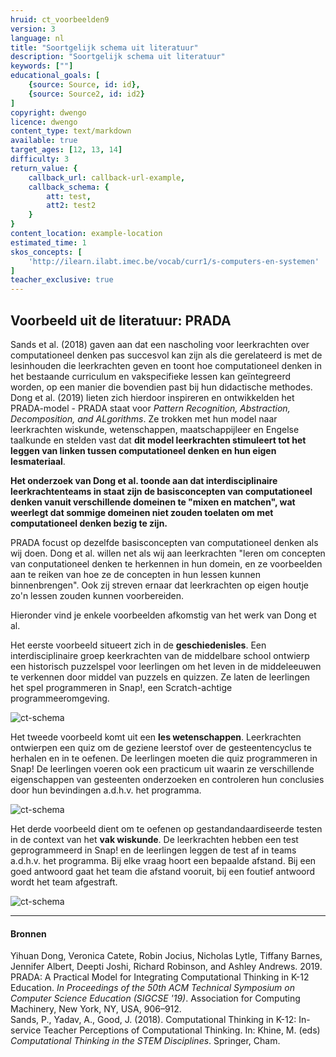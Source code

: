 ```yaml
---
hruid: ct_voorbeelden9
version: 3
language: nl
title: "Soortgelijk schema uit literatuur"
description: "Soortgelijk schema uit literatuur"
keywords: [""]
educational_goals: [
    {source: Source, id: id}, 
    {source: Source2, id: id2}
]
copyright: dwengo
licence: dwengo
content_type: text/markdown
available: true
target_ages: [12, 13, 14]
difficulty: 3
return_value: {
    callback_url: callback-url-example,
    callback_schema: {
        att: test,
        att2: test2
    }
}
content_location: example-location
estimated_time: 1
skos_concepts: [
    'http://ilearn.ilabt.imec.be/vocab/curr1/s-computers-en-systemen'
]
teacher_exclusive: true
---
```

## Voorbeeld uit de literatuur: PRADA

Sands et al. (2018) gaven aan dat een nascholing voor leerkrachten over computationeel denken pas succesvol kan zijn als die gerelateerd is met de lesinhouden die leerkrachten geven en toont hoe computationeel denken in het bestaande curriculum en vakspecifieke lessen kan geïntegreerd worden, op een manier die bovendien past bij hun didactische methodes. Dong et al. (2019) lieten zich hierdoor inspireren en ontwikkelden het PRADA-model - PRADA staat voor *Pattern Recognition, Abstraction, Decomposition, and ALgorithms*. Ze trokken met hun model naar leerkrachten wiskunde, wetenschappen, maatschappijleer en Engelse taalkunde en stelden vast dat **dit model leerkrachten stimuleert tot het leggen van linken tussen computationeel denken en hun eigen lesmateriaal**. 

**Het onderzoek van Dong et al. toonde aan dat interdisciplinaire leerkrachtenteams in staat zijn de basisconcepten van computationeel denken vanuit verschillende domeinen te "mixen en matchen", wat weerlegt dat sommige domeinen niet zouden toelaten om met computationeel denken bezig te zijn.**

PRADA focust op dezelfde basisconcepten van computationeel denken als wij doen. Dong et al. willen net als wij aan leerkrachten "leren om concepten van conputationeel denken te herkennen in hun domein, en ze voorbeelden aan te reiken van hoe ze de concepten in hun lessen kunnen binnenbrengen". Ook zij streven ernaar dat leerkrachten op eigen houtje zo'n lessen zouden kunnen voorbereiden.

Hieronder vind je enkele voorbeelden afkomstig van het werk van Dong et al.

Het eerste voorbeeld situeert zich in de **geschiedenisles**. Een interdisciplinaire groep keerkrachten van de middelbare school ontwierp een historisch puzzelspel voor leerlingen om het leven in de middeleeuwen te verkennen door middel van puzzels en quizzen. Ze laten de leerlingen het spel programmeren in Snap!, een Scratch-achtige programmeeromgeving.

![ct-schema](@learning-object/m_ct_voorbeelden9a/nl/3)

Het tweede voorbeeld komt uit een **les wetenschappen**. Leerkrachten ontwierpen een quiz om de geziene leerstof over de gesteentencyclus te herhalen en in te oefenen. De leerlingen moeten die quiz programmeren in Snap! De leerlingen voeren ook een practicum uit waarin ze verschillende eigenschappen van gesteenten onderzoeken en controleren hun conclusies door hun bevindingen a.d.h.v. het programma.   

![ct-schema](@learning-object/m_ct_voorbeelden9b/nl/3)

Het derde voorbeeld dient om te oefenen op gestandandaardiseerde testen in de context van het **vak wiskunde**. De leerkrachten hebben een test geprogrammeerd in Snap! en de leerlingen leggen de test af in teams a.d.h.v. het programma. Bij elke vraag hoort een bepaalde afstand. Bij een goed antwoord gaat het team die afstand vooruit, bij een foutief antwoord wordt het team afgestraft.   

![ct-schema](@learning-object/m_ct_voorbeelden9c/nl/3)

--------------------
#### Bronnen
Yihuan Dong, Veronica Catete, Robin Jocius, Nicholas Lytle, Tiffany Barnes, Jennifer Albert, Deepti Joshi, Richard Robinson, and Ashley Andrews. 2019. PRADA: A Practical Model for Integrating Computational Thinking in K-12 Education. *In Proceedings of the 50th ACM Technical Symposium on Computer Science Education (SIGCSE '19)*. Association for Computing Machinery, New York, NY, USA, 906–912.<br>
Sands, P., Yadav, A., Good, J. (2018). Computational Thinking in K-12: In-service Teacher Perceptions of Computational Thinking. In: Khine, M. (eds) *Computational Thinking in the STEM Disciplines*. Springer, Cham.
